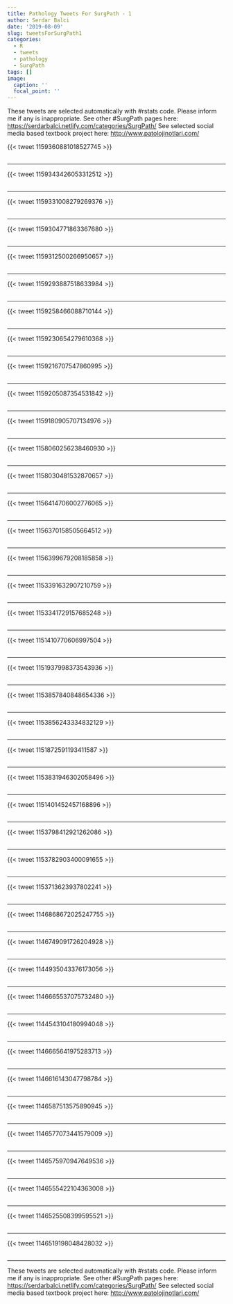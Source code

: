 ```yaml
---
title: Pathology Tweets For SurgPath - 1
author: Serdar Balci
date: '2019-08-09'
slug: tweetsForSurgPath1
categories:
  - R
  - tweets
  - pathology
  - SurgPath
tags: []
image:
  caption: ''
  focal_point: ''
---
```



These tweets are selected automatically with #rstats code. Please inform me if any is inappropriate.
See other #SurgPath pages here: https://serdarbalci.netlify.com/categories/SurgPath/ 
See selected social media based textbook project here: http://www.patolojinotlari.com/

{{< tweet 1159360881018527745 >}}
<br>
<br>
<hr>
{{< tweet 1159343426053312512 >}}
<br>
<br>
<hr>
{{< tweet 1159331008279269376 >}}
<br>
<br>
<hr>
{{< tweet 1159304771863367680 >}}
<br>
<br>
<hr>
{{< tweet 1159312500266950657 >}}
<br>
<br>
<hr>
{{< tweet 1159293887518633984 >}}
<br>
<br>
<hr>
{{< tweet 1159258466088710144 >}}
<br>
<br>
<hr>
{{< tweet 1159230654279610368 >}}
<br>
<br>
<hr>
{{< tweet 1159216707547860995 >}}
<br>
<br>
<hr>
{{< tweet 1159205087354531842 >}}
<br>
<br>
<hr>
{{< tweet 1159180905707134976 >}}
<br>
<br>
<hr>
{{< tweet 1158060256238460930 >}}
<br>
<br>
<hr>
{{< tweet 1158030481532870657 >}}
<br>
<br>
<hr>
{{< tweet 1156414706002776065 >}}
<br>
<br>
<hr>
{{< tweet 1156370158505664512 >}}
<br>
<br>
<hr>
{{< tweet 1156399679208185858 >}}
<br>
<br>
<hr>
{{< tweet 1153391632907210759 >}}
<br>
<br>
<hr>
{{< tweet 1153341729157685248 >}}
<br>
<br>
<hr>
{{< tweet 1151410770606997504 >}}
<br>
<br>
<hr>
{{< tweet 1151937998373543936 >}}
<br>
<br>
<hr>
{{< tweet 1153857840848654336 >}}
<br>
<br>
<hr>
{{< tweet 1153856243334832129 >}}
<br>
<br>
<hr>
{{< tweet 1151872591193411587 >}}
<br>
<br>
<hr>
{{< tweet 1153831946302058496 >}}
<br>
<br>
<hr>
{{< tweet 1151401452457168896 >}}
<br>
<br>
<hr>
{{< tweet 1153798412921262086 >}}
<br>
<br>
<hr>
{{< tweet 1153782903400091655 >}}
<br>
<br>
<hr>
{{< tweet 1153713623937802241 >}}
<br>
<br>
<hr>
{{< tweet 1146868672025247755 >}}
<br>
<br>
<hr>
{{< tweet 1146749091726204928 >}}
<br>
<br>
<hr>
{{< tweet 1144935043376173056 >}}
<br>
<br>
<hr>
{{< tweet 1146665537075732480 >}}
<br>
<br>
<hr>
{{< tweet 1144543104180994048 >}}
<br>
<br>
<hr>
{{< tweet 1146665641975283713 >}}
<br>
<br>
<hr>
{{< tweet 1146616143047798784 >}}
<br>
<br>
<hr>
{{< tweet 1146587513575890945 >}}
<br>
<br>
<hr>
{{< tweet 1146577073441579009 >}}
<br>
<br>
<hr>
{{< tweet 1146575970947649536 >}}
<br>
<br>
<hr>
{{< tweet 1146555422104363008 >}}
<br>
<br>
<hr>
{{< tweet 1146525508399595521 >}}
<br>
<br>
<hr>
{{< tweet 1146519198048428032 >}}
<br>
<br>
<hr>


These tweets are selected automatically with #rstats code. Please inform me if any is inappropriate.
See other #SurgPath pages here: https://serdarbalci.netlify.com/categories/SurgPath/ 
See selected social media based textbook project here: http://www.patolojinotlari.com/
